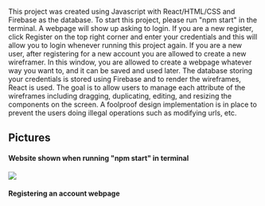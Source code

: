 This project was created using Javascript with React/HTML/CSS and Firebase as the database. To start this project, please run "npm start" in the terminal. A webpage will show up asking to login. If you are a new register, click Register on the top right corner and enter your credentials and this will allow you to login whenever running this project again. If you are a new user, after registering for a new account you are allowed to create a new wireframer. In this window, you are allowed to create a webpage whatever way you want to, and it can be saved and used later. The database storing your credentials is stored using Firebase and to render the wireframes, React is used. The goal is to allow users to manage each attribute of the wireframes including dragging, duplicating, editing, and resizing the components on the screen. A foolproof design implementation is in place to prevent the users doing illegal operations such as modifying urls, etc.

<h2> Pictures </h2>
<h4> Website shown when running "npm start" in terminal </h4>
<img src = "https://user-images.githubusercontent.com/56744953/95165413-ec30f200-0779-11eb-9dd4-f45ae73b5240.png"></img>

<h4> Registering an account webpage </h4>
<img src = "
